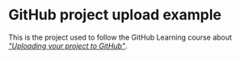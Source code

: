 # GitHub project upload example

This is the project used to follow the GitHub Learning course about [*"Uploading your project to GitHub"*](https://lab.github.com/githubtraining/uploading-your-project-to-github).
